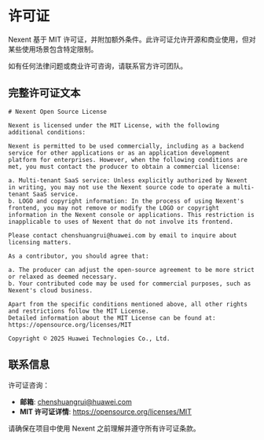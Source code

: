 # 许可证

Nexent 基于 MIT 许可证，并附加额外条件。此许可证允许开源和商业使用，但对某些使用场景包含特定限制。

如有任何法律问题或商业许可咨询，请联系官方许可团队。

## 完整许可证文本

```
# Nexent Open Source License

Nexent is licensed under the MIT License, with the following additional conditions:

Nexent is permitted to be used commercially, including as a backend service for other applications or as an application development platform for enterprises. However, when the following conditions are met, you must contact the producer to obtain a commercial license:

a. Multi-tenant SaaS service: Unless explicitly authorized by Nexent in writing, you may not use the Nexent source code to operate a multi-tenant SaaS service.
b. LOGO and copyright information: In the process of using Nexent's frontend, you may not remove or modify the LOGO or copyright information in the Nexent console or applications. This restriction is inapplicable to uses of Nexent that do not involve its frontend.

Please contact chenshuangrui@huawei.com by email to inquire about licensing matters.

As a contributor, you should agree that:

a. The producer can adjust the open-source agreement to be more strict or relaxed as deemed necessary.
b. Your contributed code may be used for commercial purposes, such as Nexent's cloud business.

Apart from the specific conditions mentioned above, all other rights and restrictions follow the MIT License.
Detailed information about the MIT License can be found at: https://opensource.org/licenses/MIT

Copyright © 2025 Huawei Technologies Co., Ltd.
```

## 联系信息

许可证咨询：
- **邮箱**: chenshuangrui@huawei.com
- **MIT 许可证详情**: https://opensource.org/licenses/MIT

请确保在项目中使用 Nexent 之前理解并遵守所有许可证条款。